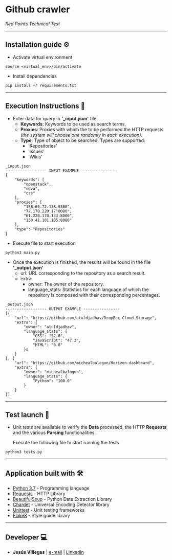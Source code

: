 # Github crawler
*Red Points Technical Test*

---------------


## Installation guide ⚙️
* Activate virtual environment
```
source <virtual_env>/bin/activate
```
* Install dependencies
```
pip install -r requirements.txt
```
---------------

## Execution Instructions 🚀
* Enter data for query in **'_input.json'** file
  * **Keywords**: Keywords to be used as search terms.
  * **Proxies**: Proxies with which the to be performed the HTTP requests _(the system will choose one randomly in each execution)_.
  * **Type**:   Type of object to be searched.
                Types are supported:
      * 'Repositories'
      * 'Issues'
      * 'Wikis'
```
_input.json
------------------ INPUT EXAMPLE ----------------
{
    "keywords": [
        "openstack",
        "nova",
        "css"
    ],
    "proxies": [
        "158.69.72.138:9300",
        "72.170.220.17:8080",
        "61.220.170.133:8000",
        "130.41.101.105:8080"
    ],
    "type": "Repositories"
}
```
* Execute file to start execution
```
python3 main.py
```
* Once the execution is finished, the results will be found in the file **'_output.json'**
  * url: URL corresponding to the repository as a search result.
  * extra:
    * owner: The owner of the repository.
    * language_stats: Statistics for each language of which the repository is composed with their corresponding percentages.

```
_output.json
------------------ OUTPUT EXAMPLE ----------------
[{
    "url": "https://github.com/atuldjadhav/DropBox-Cloud-Storage",
    "extra": {
        "owner": "atuldjadhav",
        "language_stats": {
            "CSS": "52.0",
            "JavaScript": "47.2",
            "HTML": "0.8"
        }s
    }
}, {
    "url": "https://github.com/michealbalogun/Horizon-dashboard",
    "extra": {
        "owner": "michealbalogun",
        "language_stats": {
            "Python": "100.0"
        }
    }
}]
```
---------------

## Test launch 🧪
* Unit tests are available to verify the **Data** processed, the HTTP **Requests** and the various **Parsing** functionalities.  

  Execute the following file to start running the tests
```
python3 tests.py
```
---------------

## Application built with 🛠️

* [Python 3.7](https://www.python.org/) - Programming language
* [Requests](https://requests.readthedocs.io/en/latest/) - HTTP Library
* [BeautifulSoup](https://beautiful-soup-4.readthedocs.io/en/latest/) - Python Data Extraction Library
* [Chardet](https://chardet.readthedocs.io/en/latest/usage.html) - Universal Encoding Detector library
* [Unittest](https://docs.python.org/3/library/unittest.html) - Unit testing frameworks
* [Flake8](https://flake8.pycqa.org/en/latest/) - Style guide library


---------------
## Developer 💻

* **Jesús Villegas** | [e-mail](jvncode@gmail.com)  |  [LinkedIn](https://www.linkedin.com/in/jes%C3%BAs-villegas-609b71198)


